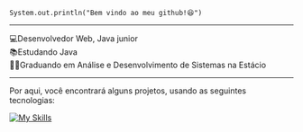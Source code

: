 <code>System.out.println("Bem vindo ao meu github!😆")</code>
<hr>
💻Desenvolvedor Web, Java junior
<br>
📚Estudando Java
<br>
👨‍💻Graduando em Análise e Desenvolvimento de Sistemas na Estácio

<hr>

Por aqui, você encontrará alguns projetos, usando as seguintes tecnologias: <br>

[![My Skills](https://skillicons.dev/icons?i=js,html,css,java&theme=dark)](https://skillicons.dev)




